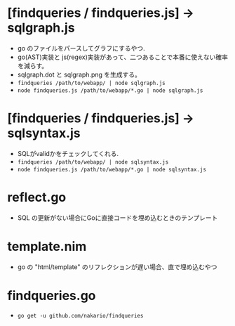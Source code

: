 # [findqueries / findqueries.js] -> sqlgraph.js
- go のファイルをパースしてグラフにするやつ.
- go(AST)実装と js(regex)実装があって、二つあることで本番に使えない確率を減らす。
- sqlgraph.dot と sqlgraph.png を生成する。
- `findqueries /path/to/webapp/ | node sqlgraph.js`
- `node findqueries.js /path/to/webapp/*.go | node sqlgraph.js`

# [findqueries / findqueries.js] -> sqlsyntax.js
- SQLがvalidかをチェックしてくれる.
- `findqueries /path/to/webapp/ | node sqlsyntax.js`
- `node findqueries.js /path/to/webapp/*.go | node sqlsyntax.js`

# reflect.go
- SQL の更新がない場合にGoに直接コードを埋め込むときのテンプレート

# template.nim
- go の "html/template" のリフレクションが遅い場合、直で埋め込むやつ

# findqueries.go
- `go get -u github.com/nakario/findqueries`
